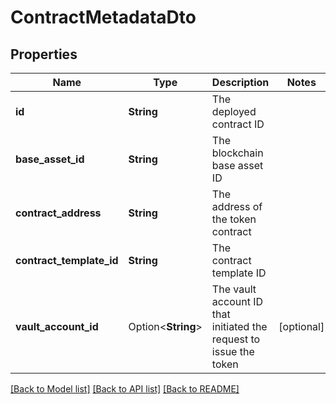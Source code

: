 # ContractMetadataDto

## Properties

Name | Type | Description | Notes
------------ | ------------- | ------------- | -------------
**id** | **String** | The deployed contract ID | 
**base_asset_id** | **String** | The blockchain base asset ID | 
**contract_address** | **String** | The address of the token contract | 
**contract_template_id** | **String** | The contract template ID | 
**vault_account_id** | Option<**String**> | The vault account ID that initiated the request to issue the token | [optional]

[[Back to Model list]](../README.md#documentation-for-models) [[Back to API list]](../README.md#documentation-for-api-endpoints) [[Back to README]](../README.md)


